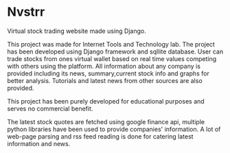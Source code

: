# Nvstrr
Virtual stock trading website made using Django.

This project was made for Internet Tools and Technology lab. The project has been developed using Django framework and sqllite database. User can trade stocks from ones virtual wallet based on real time values competing with others using the platform. All information about any company is provided including its news, summary,current stock info and graphs for better analysis. Tutorials and latest news from other sources are also provided.

This project has been purely developed for educational purposes and serves no commercial benefit.

The latest stock quotes are fetched using google finance api, multiple python libraries have been used to provide companies' information.
A lot of web-page parsing and rss feed reading is done for catering latest information and news.